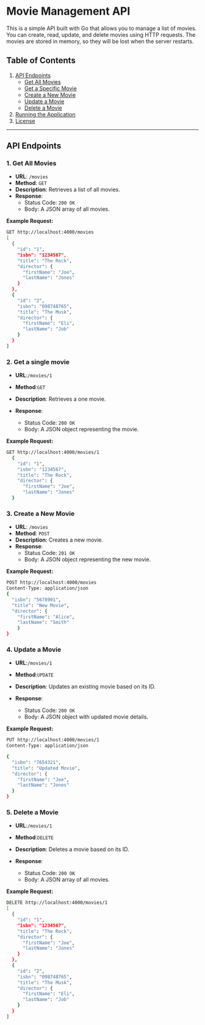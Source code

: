 # Movie Management API

This is a simple API built with Go that allows you to manage a list of movies. You can create, read, update, and delete movies using HTTP requests. The movies are stored in memory, so they will be lost when the server restarts.

## Table of Contents

1. [API Endpoints](#api-endpoints)
   - [Get All Movies](#1-get-all-movies)
   - [Get a Specific Movie](#2-get-a-specific-movie)
   - [Create a New Movie](#3-create-a-new-movie)
   - [Update a Movie](#4-update-a-movie)
   - [Delete a Movie](#5-delete-a-movie)
2. [Running the Application](#running-the-application)
3. [License](#license)

---

## API Endpoints

### 1. **Get All Movies**

- **URL**: `/movies`
- **Method**: `GET`
- **Description**: Retrieves a list of all movies.
- **Response**:
  - Status Code: `200 OK`
  - Body: A JSON array of all movies.

**Example Request:**

```bash
GET http://localhost:4000/movies
[
  {
    "id": "1",
    "isbn": "1234567",
    "title": "The Rock",
    "director": {
      "firstName": "Joe",
      "lastName": "Jones"
    }
  },
  {
    "id": "2",
    "isbn": "098748765",
    "title": "The Musk",
    "director": {
      "firstName": "Eli",
      "lastName": "Job"
    }
  }
]

```

### 2. **Get a single movie**

- **URL**:`/movies/1`
- **Method**:`GET`
- **Description**: Retrieves a one movie.
- **Response**:

  - Status Code: `200 OK`
  - Body: A JSON object representing the movie.

**Example Request:**

```bash
GET http://localhost:4000/movies/1
  {
    "id": "1",
    "isbn": "1234567",
    "title": "The Rock",
    "director": {
      "firstName": "Joe",
      "lastName": "Jones"
  }
```

### 3. **Create a New Movie**

- **URL**: `/movies`
- **Method**: `POST`
- **Description**: Creates a new movie.
- **Response**:
  - Status Code: `201 OK`
  - Body: A JSON object representing the new movie.

**Example Request:**

```bash
POST http://localhost:4000/movies
Content-Type: application/json
{
  "isbn": "5678901",
  "title": "New Movie",
  "director": {
    "firstName": "Alice",
    "lastName": "Smith"
    }
}
```

### 4. **Update a Movie**

- **URL**:`/movies/1`
- **Method**:`UPDATE`
- **Description**: Updates an existing movie based on its ID.
- **Response**:

  - Status Code: `200 OK`
  - Body: A JSON object with updated movie details.

**Example Request:**

```bash
PUT http://localhost:4000/movies/1
Content-Type: application/json

{
  "isbn": "7654321",
  "title": "Updated Movie",
  "director": {
    "firstName": "Joe",
    "lastName": "Jones"
  }
}
```

### 5. **Delete a Movie**

- **URL**:`/movies/1`
- **Method**:`DELETE`
- **Description**: Deletes a movie based on its ID.
- **Response**:

  - Status Code: `200 OK`
  - Body: A JSON array of all movies.

**Example Request:**

```bash
DELETE http://localhost:4000/movies/1
[
  {
    "id": "1",
    "isbn": "1234567",
    "title": "The Rock",
    "director": {
      "firstName": "Joe",
      "lastName": "Jones"
    }
  },
  {
    "id": "2",
    "isbn": "098748765",
    "title": "The Musk",
    "director": {
      "firstName": "Eli",
      "lastName": "Job"
    }
  }
]
```
